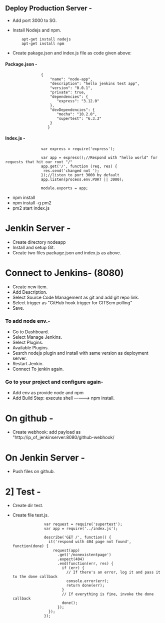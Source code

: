 # 
## Deploy Production Server - 
- Add port 3000 to SG.
- Install Nodejs and npm.

          apt-get install nodejs
          apt-get install npm



- Create pakage.json and index.js file as code given above:
  
#### Package.json -


                    {
                        "name": "node-app",
                        "description": "hello jenkins test app",
                        "version": "0.0.1",
                        "private": true,
                        "dependencies": {
                           "express": "3.12.0"
                        },
                        "devDependencies": {
                           "mocha": "10.2.0",
                           "supertest": "6.3.3"
                        }
                       } 





#### Index.js -

                    var express = require('express');
                     
                    var app = express();//Respond with "hello world" for requests that hit our root "/"
                    app.get('/', function (req, res) {
                     res.send('changed not ');
                    });//listen to port 3000 by default
                    app.listen(process.env.PORT || 3000);
                     
                    module.exports = app;
                     

- npm install
- npm install -g pm2
- pm2 start index.js



# Jenkin Server -
- Create directory nodeapp
- Install and setup Git.
- Create two files package.json and index.js as above.

# Connect to Jenkins- (8080)
- Create new item.
- Add Description.
- Select Source Code Management as git and add git repo link.
- Select trigger as "GitHub hook trigger for GITScm polling"
- Save.



### To add node env.-
- Go to Dashboard.
- Select Manage Jenkins.
- Select Plugins.
- Available Plugins.
- Sesrch nodejs plugin and install with same version as deployment server.
- Restart Jenkin.
- Connect To jenkin again.
### Go to your project and configure again-
- Add env as provide node and npm
- Add Build Step: execute shell -----> npm install.


# On github -
- Create webhook:
        add payload as "http://ip_of_jenkinserver:8080/github-webhook/


# On Jenkin Server -
- Push files on github.


# 2] Test -
- Create dir test.
- Create file test.js.



                    var request = require('supertest');
                    var app = require('../index.js');
                     
                    describe('GET /', function() {
                      it('respond with 404 page not found', function(done) {
                        request(app)
                          .get('/nonexistentpage')
                          .expect(404)
                          .end(function(err, res) {
                            if (err) {
                              // If there's an error, log it and pass it to the done callback
                              console.error(err);
                              return done(err);
                            }
                            // If everything is fine, invoke the done callback
                            done();
                          });
                      });
                    });

